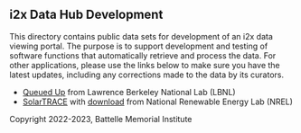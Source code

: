 ## i2x Data Hub Development 

This directory contains public data sets for development of an i2x data viewing
portal. The purpose is to support development and testing of software functions
that automatically retrieve and process the data. For other applications, please
use the links below to make sure you have the latest updates, including any
corrections made to the data by its curators.

- [Queued Up](https://emp.lbl.gov/queues) from Lawrence Berkeley National Lab (LBNL)
- [SolarTRACE](https://solarapp.nrel.gov/solarTRACE) with [download](https://data.nrel.gov/submissions/160) from National Renewable Energy Lab (NREL)

Copyright 2022-2023, Battelle Memorial Institute
